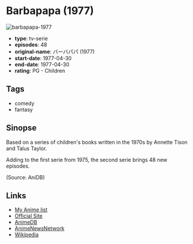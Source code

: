 # Barbapapa (1977)

![barbapapa-1977](https://cdn.myanimelist.net/images/anime/3/53233.jpg)

-   **type**: tv-serie
-   **episodes**: 48
-   **original-name**: バーバパパ (1977)
-   **start-date**: 1977-04-30
-   **end-date**: 1977-04-30
-   **rating**: PG - Children

## Tags

-   comedy
-   fantasy

## Sinopse

Based on a series of children's books written in the 1970s by Annette Tison and Talus Taylor.

Adding to the first serie from 1975, the second serie brings 48 new episodes.

(Source: AniDB)

## Links

-   [My Anime list](https://myanimelist.net/anime/19959/Barbapapa_1977)
-   [Official Site](http://www.barbapapa.org/)
-   [AnimeDB](http://anidb.info/perl-bin/animedb.pl?show=anime&aid=7501)
-   [AnimeNewsNetwork](http://www.animenewsnetwork.com/encyclopedia/anime.php?id=1208)
-   [Wikipedia](http://en.wikipedia.org/wiki/Barbapapa)
